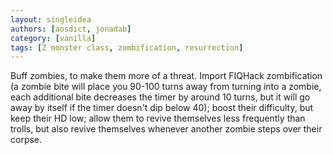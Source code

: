 ```yaml
---
layout: singleidea
authors: [aosdict, jonadab]
category: [vanilla]
tags: [Z monster class, zombification, resurrection]
---
```

Buff zombies, to make them more of a threat. Import FIQHack zombification (a zombie bite will place you 90-100 turns away from turning into a zombie, each additional bite decreases the timer by around 10 turns, but it will go away by itself if the timer doesn't dip below 40); boost their difficulty, but keep their HD low; allow them to revive themselves less frequently than trolls, but also revive themselves whenever another zombie steps over their corpse.
